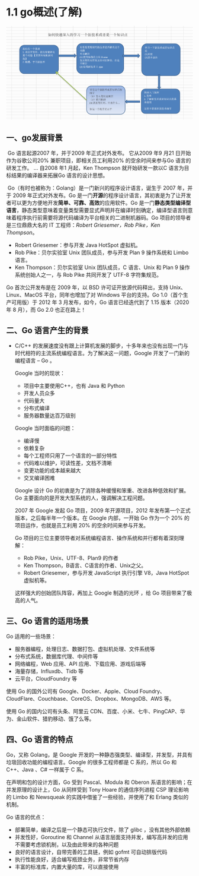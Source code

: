 # 1.1 go概述(了解)

<img src="image-20210617213425258-1623936867176.png" alt="image-20210617213425258" style="zoom:200%;" />

## 一、go发展背景

​	Go 语言起源2007 年，并于2009 年正式对外发布。 它从2009 年9 月21 日开始作为谷歌公司20% 兼职项目，即相关员工利用20% 的空余时间来参与Go 语言的研发工作。 ... 自2008 年1 月起，Ken Thompson 就开始研发一款以C 语言为目标结果的编译器来拓展Go 语言的设计思想。

​	Go（有时也被称为：Golang）是一门新兴的程序设计语言，诞生于 2007 年，并于 2009 年正式对外发布。Go 是一门**开源**的程序设计语言，其初衷是为了让开发者可以更为方便地开发**简单、可靠、高效**的应用软件。Go 是一门**静态类型编译型语言**，静态类型意味着变量类型需要显式声明并在编译时刻确定，编译型语言则意味着程序执行前需要将源代码编译为平台相关的二进制机器码。Go 项目的领导者是三位鼎鼎大名的 IT 工程师：*Robert Griesemer，Rob Pike，Ken Thompson*。

- Robert Griesemer：参与开发 Java HotSpot 虚拟机。
- Rob Pike：贝尔实验室 Unix 团队成员，参与开发 Plan 9 操作系统和 Limbo 语言。
- Ken Thompson：贝尔实验室 Unix 团队成员，C 语言、Unix 和 Plan 9 操作系统创始人之一，与 Rob Pike 共同开发了 UTF-8 字符集规范。

Go 首次公开发布是在 2009 年，以 BSD 许可证开放源代码释出，支持 Unix、Linux、MacOS 平台，同年也增加了对 Windows 平台的支持。Go 1.0（首个生产可用版）于 2012 年 3 月发布，如今，Go 语言已经迭代到了 1.15 版本（2020 年 8 月），而 Go 2.0 也正在路上！

## 二、Go 语言产生的背景

- C/C++ 的发展速度没有跟上计算机发展的脚步，十多年来也没有出现一门与时代相符的主流系统编程语言。为了解决这一问题，Google 开发了一门新的编程语言 – Go 。

  Google 当时的现状：

  - 项目中主要使用C++，也有 Java 和 Python
  - 开发人员众多
  - 代码量大
  - 分布式编译
  - 服务器数量达百万级别

  Google 当时面临的问题：

  - 编译慢
  - 依赖复杂
  - 每个工程师只用了一个语言的一部分特性
  - 代码难以维护，可读性差，文档不清晰
  - 变更功能的成本越来越大
  - 交叉编译困难

  Google 设计 Go 的初衷是为了消除各种缓慢和笨重、改进各种低效和扩展。Go 主要面向的是开发大型系统的人，强调解决工程问题。

  2007 年 Google 发起 Go 项目，2009 年开源项目，2012 年发布第一个正式版本，之后每半年一个版本。在 Google 内部，一开始 Go 作为一个 20% 的项目运作，也就是员工利用 20% 的空余时间来参与开发。

  Go 项目的三位主要领导者对系统编程语言、操作系统和并行都有着深刻理解：

  - Rob Pike，Unix、UTF-8、Plan9 的作者
  - Ken Thompson，B语言、C语言的作者、Unix之父。
  - Robert Griesemer，参与开发 JavaScript 执行引擎 V8，Java HotSpot 虚拟机等。

  这样强大的创始团队阵容，再加上 Google 制造的光环 ，给 Go 项目带来了极高的人气。

## 三、Go 语言的适用场景

Go 适用的一些场景：

- 服务器编程，处理日志、数据打包、虚拟机处理、文件系统等
- 分布式系统，数据库代理、中间件等
- 网络编程，Web 应用、API 应用、下载应用、游戏后端等
- 海量存储，Influxdb、Tidb 等
- 云平台，CloudFoundry 等

使用 Go 的国外公司有 Google、Docker、Apple、Cloud Foundry、CloudFlare、Couchbase、CoreOS、Dropbox、MongoDB、AWS 等。

使用 Go 的国内公司有头条、阿里云 CDN、百度、小米、七牛、PingCAP、华为、金山软件、猎豹移动、饿了么等。

## 四、Go 语言的特点

Go，又称 Golang，是 Google 开发的一种静态强类型、编译型，并发型，并具有垃圾回收功能的编程语言。Google 的很多工程师都是 C 系的，所以 Go 和 C++、Java 、C# 一样属于 C 系。

在声明和包的设计方面，Go 受到 Pascal、Modula 和 Oberon 系语言的影响；在并发原理的设计上，Go 从同样受到 Tony Hoare 的通信序列进程 CSP 理论影响的 Limbo 和 Newsqueak 的实践中借鉴了一些经验，并使用了和 Erlang 类似的机制。

Go 语言的优点：

- 部署简单，编译之后是一个静态可执行文件，除了 glibc ，没有其他外部依赖
- 并发性好，Goroutine 和 Channel 从语言层面支持并发，编写高并发的应用不需要考虑锁机制，以及由此带来的各种问题
- 良好的语言设计，自带完善的工具链，例如 gofmt 可自动排版代码
- 执行性能良好，适合编写瓶颈业务，非常节省内存
- 丰富的标准库，内置大量的库，可以直接使用

